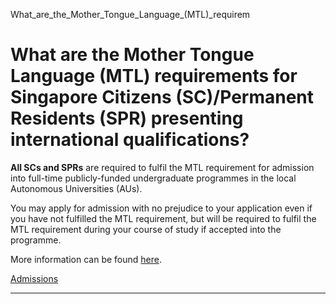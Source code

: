 What_are_the_Mother_Tongue_Language_(MTL)_requirem



What are the Mother Tongue Language (MTL) requirements for Singapore Citizens (SC)/Permanent Residents (SPR) presenting international qualifications?
=====================================================================================================================================================

**All SCs and SPRs** are required to fulfil the MTL requirement for admission into full-time publicly-funded undergraduate programmes in the local Autonomous Universities (AUs).



You may apply for admission with no prejudice to your application even if you have not fulfilled the MTL requirement, but will be required to fulfil the MTL requirement during your course of study if accepted into the programme.



More information can be found [here](/admissions/undergraduate/admission-requirements/international-qualifications/).

[Admissions](https://www.sutd.edu.sg/tag/admissions/)

---


